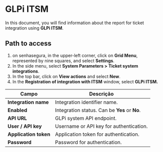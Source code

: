 
# GLPi ITSM

In this document, you will find information about the report for ticket integration using **GLPi ITSM**.

## Path to access

1. on senhasegura, in the upper-left corner, click on **Grid Menu**, represented by nine squares, and select **Settings**.  
2. In the side menu, select **System Parameters \> Ticket system integrations**.  
3. In the top bar, click on **View actions** and select **New**.  
4. In the **Registration of integration with ITSM** window, select **GLPi ITSM.**

| Campo | Descrição |
| ----- | ----- |
| **Integration name** | Integration identifier name. |
| **Enabled** | Integration status. Can be **Yes** or **No**. |
| **API URL** | GLPi system API endpoint. |
| **User / API key** | Username or API key for authentication. |
| **Application token** | Application token for authentication. |
| **Password** | Password for authentication. |

